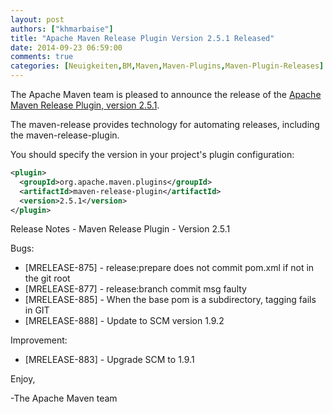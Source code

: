 ```yaml
---
layout: post
authors: ["khmarbaise"]
title: "Apache Maven Release Plugin Version 2.5.1 Released"
date: 2014-09-23 06:59:00
comments: true
categories: [Neuigkeiten,BM,Maven,Maven-Plugins,Maven-Plugin-Releases]
---
```

The Apache Maven team is pleased to announce the release of the 
[Apache Maven Release Plugin, version 2.5.1](https://maven.apache.org/plugins/maven-release-plugin/).

The maven-release provides technology for automating releases, including
the maven-release-plugin.

You should specify the version in your project's plugin configuration:

```xml
<plugin>
  <groupId>org.apache.maven.plugins</groupId>
  <artifactId>maven-release-plugin</artifactId>
  <version>2.5.1</version>
</plugin>
```

<!-- more -->

Release Notes - Maven Release Plugin - Version 2.5.1

Bugs:

 * [MRELEASE-875] - release:prepare does not commit pom.xml if not in the git root
 * [MRELEASE-877] - release:branch commit msg faulty
 * [MRELEASE-885] - When the base pom is a subdirectory, tagging fails in GIT
 * [MRELEASE-888] - Update to SCM version 1.9.2

Improvement:

 * [MRELEASE-883] - Upgrade SCM to 1.9.1


Enjoy,

-The Apache Maven team
